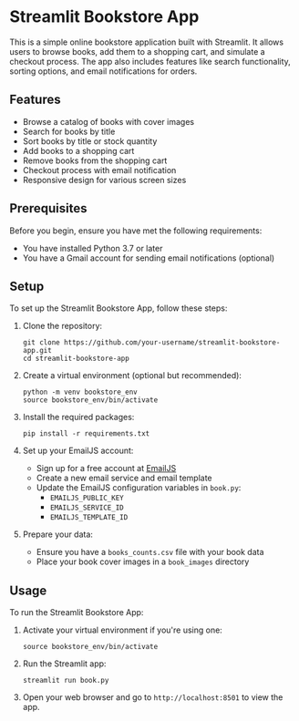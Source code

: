 # Streamlit Bookstore App

This is a simple online bookstore application built with Streamlit. It allows users to browse books, add them to a shopping cart, and simulate a checkout process. The app also includes features like search functionality, sorting options, and email notifications for orders.

## Features

- Browse a catalog of books with cover images
- Search for books by title
- Sort books by title or stock quantity
- Add books to a shopping cart
- Remove books from the shopping cart
- Checkout process with email notification
- Responsive design for various screen sizes

## Prerequisites

Before you begin, ensure you have met the following requirements:

- You have installed Python 3.7 or later
- You have a Gmail account for sending email notifications (optional)

## Setup

To set up the Streamlit Bookstore App, follow these steps:

1. Clone the repository:
   ```
   git clone https://github.com/your-username/streamlit-bookstore-app.git
   cd streamlit-bookstore-app
   ```

2. Create a virtual environment (optional but recommended):
   ```
   python -m venv bookstore_env
   source bookstore_env/bin/activate
   ```

3. Install the required packages:
   ```
   pip install -r requirements.txt
   ```

4. Set up your EmailJS account:
   - Sign up for a free account at [EmailJS](https://www.emailjs.com/)
   - Create a new email service and email template
   - Update the EmailJS configuration variables in `book.py`:
     - `EMAILJS_PUBLIC_KEY`
     - `EMAILJS_SERVICE_ID`
     - `EMAILJS_TEMPLATE_ID`

5. Prepare your data:
   - Ensure you have a `books_counts.csv` file with your book data
   - Place your book cover images in a `book_images` directory

## Usage

To run the Streamlit Bookstore App:

1. Activate your virtual environment if you're using one:
   ```
   source bookstore_env/bin/activate
   ```

2. Run the Streamlit app:
   ```
   streamlit run book.py
   ```

3. Open your web browser and go to `http://localhost:8501` to view the app.


